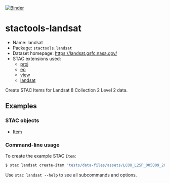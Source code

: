 [![Binder](https://mybinder.org/badge_logo.svg)](https://mybinder.org/v2/gh/stactools-packages/landsat/main?filepath=docs/installation_and_basic_usage.ipynb)

# stactools-landsat

- Name: landsat
- Package: `stactools.landsat`
- Dataset homepage: https://landsat.gsfc.nasa.gov/
- STAC extensions used:
  - [proj](https://github.com/stac-extensions/projection/)
  - [eo](https://github.com/stac-extensions/eo)
  - [view](https://github.com/stac-extensions/view)
  - [landsat](https://landsat.usgs.gov/stac/landsat-extension/v1.1.0/schema.json)

Create STAC Items for Landsat 8 Collection 2 Level 2 data.

## Examples

### STAC objects

- [Item](examples/item/LC08_L2SP_005009_20150710_02_T2.json)

### Command-line usage

To create the example STAC `Item`:

```bash
$ stac landsat create-item "tests/data-files/assets/LC08_L2SP_005009_20150710_20200908_02_T2_MTL.xml" "examples/item/LC08_L2SP_005009_20150710_02_T2.json"
```

Use `stac landsat --help` to see all subcommands and options.
